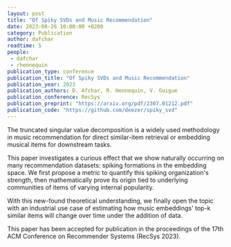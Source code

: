 ```yaml
---
layout: post
title: "Of Spiky SVDs and Music Recommendation"
date: 2023-08-26 10:00:00 +0200
category: Publication
author: dafchar
readtime: 5
people:
 - dafchar
 - rhennequin
publication_type: conference
publication_title: "Of Spiky SVDs and Music Recommendation"
publication_year: 2023
publication_authors: D. Afchar, R. Hennequin, V. Guigue
publication_conference: RecSys
publication_preprint: "https://arxiv.org/pdf/2307.01212.pdf"
publication_code: "https://github.com/deezer/spiky_svd"
---
```


The truncated singular value decomposition is a widely used methodology in music recommendation for direct similar-item retrieval or embedding musical items for downstream tasks.

This paper investigates a curious effect that we show naturally occurring on many recommendation datasets: spiking formations in the embedding space. We first propose a metric to quantify this spiking organization's strength, then mathematically prove its origin tied to underlying communities of items of varying internal popularity.

With this new-found theoretical understanding, we finally open the topic with an industrial use case of estimating how music embeddings' top-k similar items will change over time under the addition of data.

This paper has been accepted for publication in the proceedings of the 17th ACM Conference on Recommender Systems (RecSys 2023).
